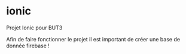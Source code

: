 # ionic
Projet Ionic pour BUT3

Afin de faire fonctionner le projet il est important de créer une base de donnée firebase !